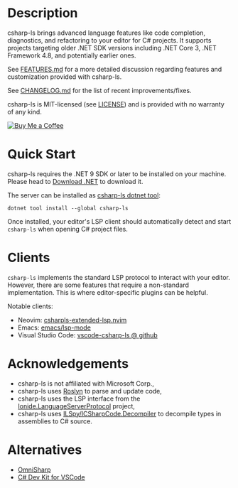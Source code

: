 # Description

csharp-ls brings advanced language features like code completion, diagnostics,
and refactoring to your editor for C# projects. It supports projects targeting
older .NET SDK versions including .NET Core 3, .NET Framework 4.8,
and potentially earlier ones.

See [FEATURES.md](FEATURES.md) for a more detailed discussion regarding features
and customization provided with csharp-ls.

See [CHANGELOG.md](CHANGELOG.md) for the list of recent improvements/fixes.

csharp-ls is MIT-licensed (see [LICENSE](LICENSE)) and is provided with no
warranty of any kind.

[![Buy Me a Coffee](https://img.shields.io/badge/Buy%20Me%20a%20Coffee-orange?logo=buy-me-a-coffee)](https://www.buymeacoffee.com/razzmatazz)

# Quick Start

csharp-ls requires the .NET 9 SDK or later to be installed on your machine.
Please head to [Download .NET](https://dotnet.microsoft.com/en-us/download) to
download it.

The server can be installed as [csharp-ls dotnet tool](https://www.nuget.org/packages/csharp-ls/):

```
dotnet tool install --global csharp-ls
```
Once installed, your editor's LSP client should automatically detect and start
`csharp-ls` when opening C# project files.

# Clients

`csharp-ls` implements the standard LSP protocol to interact with your editor.
However, there are some features that require a non-standard implementation.
This is where editor-specific plugins can be helpful.

Notable clients:
* Neovim: [csharpls-extended-lsp.nvim](https://github.com/Decodetalkers/csharpls-extended-lsp.nvim)
* Emacs: [emacs/lsp-mode](https://github.com/emacs-lsp/lsp-mode)
* Visual Studio Code: [vscode-csharp-ls @ github](https://github.com/vytautassurvila/vscode-csharp-ls)

# Acknowledgements

* csharp-ls is not affiliated with Microsoft Corp.,
* csharp-ls uses [Roslyn](https://github.com/dotnet/roslyn) to parse and update code,
* csharp-ls uses the LSP interface from the [Ionide.LanguageServerProtocol](https://github.com/ionide/LanguageServerProtocol) project,
* csharp-ls uses [ILSpy/ICSharpCode.Decompiler](https://github.com/icsharpcode/ILSpy) to decompile types in assemblies to C# source.

# Alternatives

- [OmniSharp](https://github.com/OmniSharp/omnisharp-roslyn)
- [C# Dev Kit for VSCode](https://marketplace.visualstudio.com/items?itemName=ms-dotnettools.csdevkit)
